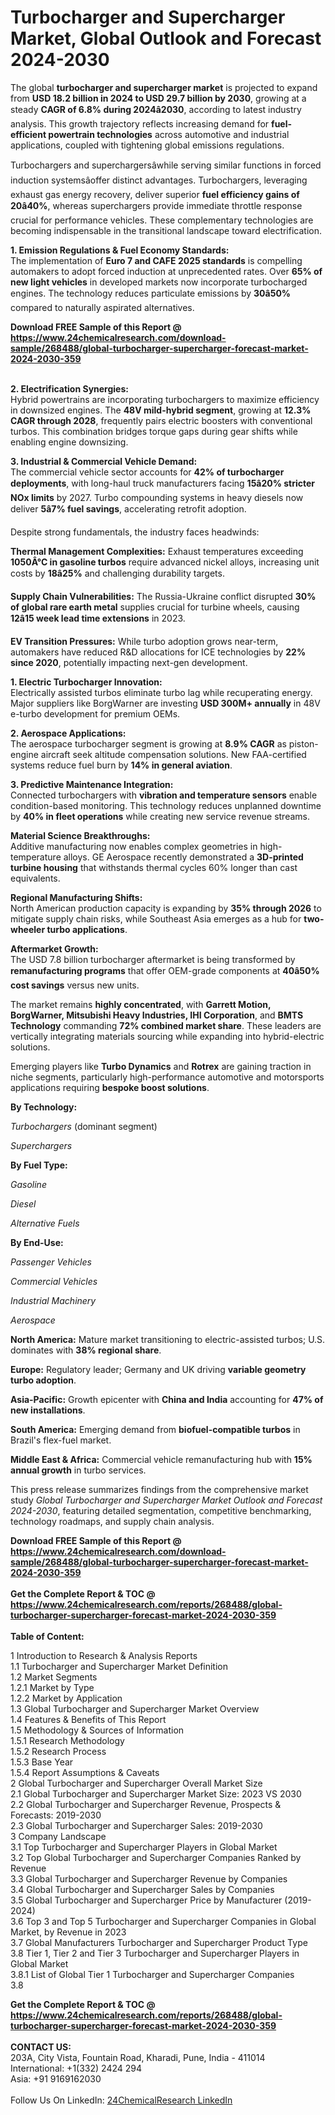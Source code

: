 <h1>Turbocharger and Supercharger Market, Global Outlook and Forecast 2024-2030</h1><p>The global <strong>turbocharger and supercharger market</strong> is projected to expand from <strong>USD 18.2 billion in 2024 to USD 29.7 billion by 2030</strong>, growing at a steady <strong>CAGR of 6.8% during 2024â2030</strong>, according to latest industry analysis. This growth trajectory reflects increasing demand for <strong>fuel-efficient powertrain technologies</strong> across automotive and industrial applications, coupled with tightening global emissions regulations.</p><p>Turbochargers and superchargersâwhile serving similar functions in forced induction systemsâoffer distinct advantages. Turbochargers, leveraging exhaust gas energy recovery, deliver superior <strong>fuel efficiency gains of 20â40%</strong>, whereas superchargers provide immediate throttle response crucial for performance vehicles. These complementary technologies are becoming indispensable in the transitional landscape toward electrification.</p><p><strong>1. Emission Regulations &amp; Fuel Economy Standards:</strong><br>
The implementation of <strong>Euro 7 and CAFE 2025 standards</strong> is compelling automakers to adopt forced induction at unprecedented rates. Over <strong>65% of new light vehicles</strong> in developed markets now incorporate turbocharged engines. The technology reduces particulate emissions by <strong>30â50%</strong> compared to naturally aspirated alternatives.</p><div><b>Download FREE Sample of this Report @ 
            <a href="https://www.24chemicalresearch.com/download-sample/268488/global-turbocharger-supercharger-forecast-market-2024-2030-359">
            https://www.24chemicalresearch.com/download-sample/268488/global-turbocharger-supercharger-forecast-market-2024-2030-359</a></b></div><br><p><strong>2. Electrification Synergies:</strong><br>
Hybrid powertrains are incorporating turbochargers to maximize efficiency in downsized engines. The <strong>48V mild-hybrid segment</strong>, growing at <strong>12.3% CAGR through 2028</strong>, frequently pairs electric boosters with conventional turbos. This combination bridges torque gaps during gear shifts while enabling engine downsizing.</p><p><strong>3. Industrial &amp; Commercial Vehicle Demand:</strong><br>
The commercial vehicle sector accounts for <strong>42% of turbocharger deployments</strong>, with long-haul truck manufacturers facing <strong>15â20% stricter NOx limits</strong> by 2027. Turbo compounding systems in heavy diesels now deliver <strong>5â7% fuel savings</strong>, accelerating retrofit adoption.</p><p>Despite strong fundamentals, the industry faces headwinds:</p><p><strong>Thermal Management Complexities:</strong> Exhaust temperatures exceeding <strong>1050Â°C in gasoline turbos</strong> require advanced nickel alloys, increasing unit costs by <strong>18â25%</strong> and challenging durability targets.</p><p><strong>Supply Chain Vulnerabilities:</strong> The Russia-Ukraine conflict disrupted <strong>30% of global rare earth metal</strong> supplies crucial for turbine wheels, causing <strong>12â15 week lead time extensions</strong> in 2023.</p><p><strong>EV Transition Pressures:</strong> While turbo adoption grows near-term, automakers have reduced R&amp;D allocations for ICE technologies by <strong>22% since 2020</strong>, potentially impacting next-gen development.</p><p><strong>1. Electric Turbocharger Innovation:</strong><br>
Electrically assisted turbos eliminate turbo lag while recuperating energy. Major suppliers like BorgWarner are investing <strong>USD 300M+ annually</strong> in 48V e-turbo development for premium OEMs.</p><p><strong>2. Aerospace Applications:</strong><br>
The aerospace turbocharger segment is growing at <strong>8.9% CAGR</strong> as piston-engine aircraft seek altitude compensation solutions. New FAA-certified systems reduce fuel burn by <strong>14% in general aviation</strong>.</p><p><strong>3. Predictive Maintenance Integration:</strong><br>
Connected turbochargers with <strong>vibration and temperature sensors</strong> enable condition-based monitoring. This technology reduces unplanned downtime by <strong>40% in fleet operations</strong> while creating new service revenue streams.</p><p><strong>Material Science Breakthroughs:</strong><br>
	Additive manufacturing now enables complex geometries in high-temperature alloys. GE Aerospace recently demonstrated a <strong>3D-printed turbine housing</strong> that withstands thermal cycles 60% longer than cast equivalents.</p><p><strong>Regional Manufacturing Shifts:</strong><br>
	North American production capacity is expanding by <strong>35% through 2026</strong> to mitigate supply chain risks, while Southeast Asia emerges as a hub for <strong>two-wheeler turbo applications</strong>.</p><p><strong>Aftermarket Growth:</strong><br>
	The USD 7.8 billion turbocharger aftermarket is being transformed by <strong>remanufacturing programs</strong> that offer OEM-grade components at <strong>40â50% cost savings</strong> versus new units.</p><p>The market remains <strong>highly concentrated</strong>, with <strong>Garrett Motion, BorgWarner, Mitsubishi Heavy Industries, IHI Corporation</strong>, and <strong>BMTS Technology</strong> commanding <strong>72% combined market share</strong>. These leaders are vertically integrating materials sourcing while expanding into hybrid-electric solutions.</p><p>Emerging players like <strong>Turbo Dynamics</strong> and <strong>Rotrex</strong> are gaining traction in niche segments, particularly high-performance automotive and motorsports applications requiring <strong>bespoke boost solutions</strong>.</p><p><strong>By Technology:</strong></p><p><em>Turbochargers</em> (dominant segment)</p><p><em>Superchargers</em></p><p><strong>By Fuel Type:</strong></p><p><em>Gasoline</em></p><p><em>Diesel</em></p><p><em>Alternative Fuels</em></p><p><strong>By End-Use:</strong></p><p><em>Passenger Vehicles</em></p><p><em>Commercial Vehicles</em></p><p><em>Industrial Machinery</em></p><p><em>Aerospace</em></p><p><strong>North America:</strong> Mature market transitioning to electric-assisted turbos; U.S. dominates with <strong>38% regional share</strong>.</p><p><strong>Europe:</strong> Regulatory leader; Germany and UK driving <strong>variable geometry turbo adoption</strong>.</p><p><strong>Asia-Pacific:</strong> Growth epicenter with <strong>China and India</strong> accounting for <strong>47% of new installations</strong>.</p><p><strong>South America:</strong> Emerging demand from <strong>biofuel-compatible turbos</strong> in Brazil's flex-fuel market.</p><p><strong>Middle East &amp; Africa:</strong> Commercial vehicle remanufacturing hub with <strong>15% annual growth</strong> in turbo services.</p><p>This press release summarizes findings from the comprehensive market study <em>Global Turbocharger and Supercharger Market Outlook and Forecast 2024-2030</em>, featuring detailed segmentation, competitive benchmarking, technology roadmaps, and supply chain analysis.</p><div><b>Download FREE Sample of this Report @ 
            <a href="https://www.24chemicalresearch.com/download-sample/268488/global-turbocharger-supercharger-forecast-market-2024-2030-359">
            https://www.24chemicalresearch.com/download-sample/268488/global-turbocharger-supercharger-forecast-market-2024-2030-359</a></b></div><br><div><b>Get the Complete Report & TOC @ 
            <a href="https://www.24chemicalresearch.com/reports/268488/global-turbocharger-supercharger-forecast-market-2024-2030-359">
            https://www.24chemicalresearch.com/reports/268488/global-turbocharger-supercharger-forecast-market-2024-2030-359</a></b></div><br>
            <b>Table of Content:</b><p>1 Introduction to Research & Analysis Reports<br />
    1.1 Turbocharger and Supercharger Market Definition<br />
    1.2 Market Segments<br />
        1.2.1 Market by Type<br />
        1.2.2 Market by Application<br />
    1.3 Global Turbocharger and Supercharger Market Overview<br />
    1.4 Features & Benefits of This Report<br />
    1.5 Methodology & Sources of Information<br />
        1.5.1 Research Methodology<br />
        1.5.2 Research Process<br />
        1.5.3 Base Year<br />
        1.5.4 Report Assumptions & Caveats<br />
2 Global Turbocharger and Supercharger Overall Market Size<br />
    2.1 Global Turbocharger and Supercharger Market Size: 2023 VS 2030<br />
    2.2 Global Turbocharger and Supercharger Revenue, Prospects & Forecasts: 2019-2030<br />
    2.3 Global Turbocharger and Supercharger Sales: 2019-2030<br />
3 Company Landscape<br />
    3.1 Top Turbocharger and Supercharger Players in Global Market<br />
    3.2 Top Global Turbocharger and Supercharger Companies Ranked by Revenue<br />
    3.3 Global Turbocharger and Supercharger Revenue by Companies<br />
    3.4 Global Turbocharger and Supercharger Sales by Companies<br />
    3.5 Global Turbocharger and Supercharger Price by Manufacturer (2019-2024)<br />
    3.6 Top 3 and Top 5 Turbocharger and Supercharger Companies in Global Market, by Revenue in 2023<br />
    3.7 Global Manufacturers Turbocharger and Supercharger Product Type<br />
    3.8 Tier 1, Tier 2 and Tier 3 Turbocharger and Supercharger Players in Global Market<br />
        3.8.1 List of Global Tier 1 Turbocharger and Supercharger Companies<br />
        3.8</p><div><b>Get the Complete Report & TOC @ 
            <a href="https://www.24chemicalresearch.com/reports/268488/global-turbocharger-supercharger-forecast-market-2024-2030-359">
            https://www.24chemicalresearch.com/reports/268488/global-turbocharger-supercharger-forecast-market-2024-2030-359</a></b></div><br><b>CONTACT US:</b><br>
            203A, City Vista, Fountain Road, Kharadi, Pune, India - 411014<br>
            International: +1(332) 2424 294<br>
            Asia: +91 9169162030 <br><br>
            Follow Us On LinkedIn: <a href="https://www.linkedin.com/company/24chemicalresearch/">24ChemicalResearch LinkedIn</a>